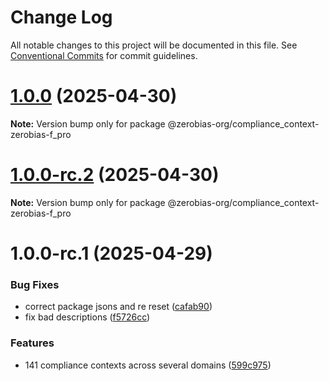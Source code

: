 # Change Log

All notable changes to this project will be documented in this file.
See [Conventional Commits](https://conventionalcommits.org) for commit guidelines.

# [1.0.0](https://github.com/zerobias-org/compliance_context/compare/@zerobias-org/compliance_context-zerobias-f_pro@1.0.0-rc.2...@zerobias-org/compliance_context-zerobias-f_pro@1.0.0) (2025-04-30)

**Note:** Version bump only for package @zerobias-org/compliance_context-zerobias-f_pro





# [1.0.0-rc.2](https://github.com/zerobias-org/compliance_context/compare/@zerobias-org/compliance_context-zerobias-f_pro@1.0.0-rc.1...@zerobias-org/compliance_context-zerobias-f_pro@1.0.0-rc.2) (2025-04-30)

**Note:** Version bump only for package @zerobias-org/compliance_context-zerobias-f_pro





# 1.0.0-rc.1 (2025-04-29)


### Bug Fixes

* correct package jsons and re reset ([cafab90](https://github.com/zerobias-org/compliance_context/commit/cafab90b3771e45ffeefa4ea2dca415266baa99f))
* fix bad descriptions ([f5726cc](https://github.com/zerobias-org/compliance_context/commit/f5726cc749df176f6d8e37f3d2ed07b1302f60e5))


### Features

* 141 compliance contexts across several domains ([599c975](https://github.com/zerobias-org/compliance_context/commit/599c975fcf3da5bbfffe4113c7f5f793e5231e68))
